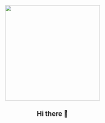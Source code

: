 
<div id="header" align="center">
  <img src="https://media.giphy.com/media/tC6ZYz3n6FwAuwCGt6/giphy.gif" width="300" />
  <h2 align="center">Hi there 👋</h2>
  
</div>

